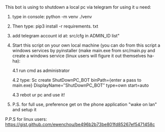 
This bot is using to shutdown a local pc via telegram for using it u need:
1) type in console: python -m venv ./venv
2) Then type: pip3 install -r requirements. txt
3) add telegram account id at: src/cfg in ADMIN_ID list"
4) Start this script on your own local machine (you can do from this script a windows services by pyinstaller (make main.exe from src/main.py 
and create a windows service (linux users will figure it out themselves ha-ha):
  
	4.1 run cmd as administrator
  
	4.2 type: Sc create ShutDownPC_BOT binPath={enter a pass to main.exe} DisplayName=″ShutDownPC_BOT″ type=own start=auto
  
	4.3 rebot ur pc and use it!

5) P.S. for full use, preference get on the phone application "wake on lan" and setup it

P.P.S for linux users: https://gist.github.com/ewenchou/be496b2b73be801fd85267ef5471458c

